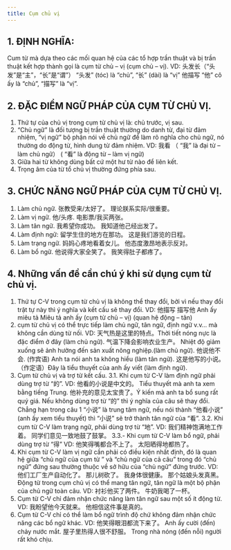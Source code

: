 ```yaml
---
title: Cụm chủ vị
---
```


## 1. ĐỊNH NGHĨA:

Cum từ mà dựa theo các mối quan hệ của các tổ hợp trần thuật và bị trần thuật kết hợp thành gọi là cụm từ chủ – vị (cụm chủ – vị).
VD: 头发长（“头发”是“主”，“长”是“谓”）
“头发” (tóc) là “chủ”, “长” (dài) là “vị”
他描写
“他” cô ấy là “chủ”, “描写” là “vị”.

## 2. ĐẶC ĐIỂM NGỮ PHÁP CỦA CỤM TỪ CHỦ VỊ.

1. Thứ tự của chủ vị trong cụm từ chủ vị là: chủ trước, vị sau.
2. “Chủ ngữ” là đối tượng bị trần thuật thường do danh từ, đại từ đảm nhiệm, “vị ngữ” bộ phận nói về chủ ngữ để làm rõ nghĩa cho chủ ngữ, nó thường do động từ, hình dung từ đảm nhiệm.
   VD: 我看 （ “我” là đại từ – làm chủ ngữ）
   ( “看” là động từ – làm vị ngữ)
3. Giữa hai từ không dùng bất cứ một hư từ nào để liên kết.
4. Trọng âm của từ tổ chủ vị thường đứng phía sau.

## 3. CHỨC NĂNG NGỮ PHÁP CỦA CỤM TỪ CHỦ VỊ.

1. Làm chủ ngữ.
   张教受来/太好了。 理论朕系实际/很重要。
2. Làm vị ngữ.
   他/头疼. 电影票/我买两张。
3. Làm tân ngữ.
   我希望你成功。 我知道他己经出发了。
4. Làm định ngữ:
   留学生住的地方在那功。
   这是我们游览的日程。
5. Làm trạng ngữ.
   妈妈心疼地看着女儿。 他态度激昂地表示反对。
6. Làm bổ ngữ.
   他说得大家全笑了。 我笑得肚子都疼了。

## 4. Những vấn đề cần chú ý khi sử dụng cụm từ chủ vị.

1. Thứ tự C-V trong cụm từ chủ vị là không thể thay đổi, bởi vì nếu thay đổi trật tự này thì ý nghĩa và kết cấu sẽ thay đổi.
   VD: 他描写 描写他
   Anh ấy miêu tả Miêu tả anh ấy
   (cụm từ chủ – vị) (quan hệ động – tân)
2. cụm từ chủ vị có thể trực tiếp làm chủ ngữ, tân ngữ, định ngữ v.v… mà không cần dùng từ nối.
   VD: 天气热是这里的特点。Thời tiết nóng nực là đặc điểm ở đây (làm chủ ngữ).
   气温下降会影响衣业生产。 Nhiệt độ giảm xuống sẽ ảnh hưởng đến sản xuất nông nghiệp.(làm chủ ngữ).
   他说他不会. (作宾语) Anh ta nói anh ta không hiểu (làm tân ngữ).
   这是他写的小说。 （作定语）Đây là tiểu thuyết của anh ấy viết (làm định ngữ).
3. Cụm từ chủ vị và trợ từ kết cấu.
   3.1. Khi cụm từ C-V làm định ngữ phải dùng trợ từ “的”.
   VD: 他看的小说是中文的。 Tiểu thuyết mà anh ta xem bằng tiếng Trung.
   他补充的意见太宝贵了。Ý kiến mà anh ta bổ sung rất quý giá.
   Nếu không dùng trợ từ “的” thì ý nghĩa của câu sẽ thay đổi. Chẳng hạn trong câu 1 “小说” là trung tâm ngữ, nếu nói thành “他看小说” (anh ấy xem tiểu thuyết) thì “小说” sẽ trở thành tân ngữ của “看”.
   3.2. Khi cụm từ C-V làm trạng ngữ, phải dùng trợ từ “地”.
   VD: 我们精神饱满地工作着。
   同学们意见一致地鼓了鼓掌。
   3.3.- Khi cụm từ C-V làm bổ ngữ, phải dùng trợ từ “得”
   VD: 他笑得嘴都合不上了。
   太阳晒得地都热了。
4. Khi cụm từ C-V làm vị ngữ cần phải có điều kiện nhất định, đó là quan hệ giữa “chủ ngữ của cụm từ ” và “chủ ngữ của cả câu” trong đó “chủ ngữ” đứng sau thường thuộc về sở hữu của “chủ ngữ” đứng trước.
   VD: 他们工厂生产自动化了。
   那儿树砍了。
   我身体很健康。
   那个姑娘头发真黑。
   Động từ trong cụm chủ vị có thể mang tân ngữ, tân ngữ là một bộ phận của chủ ngữ toàn câu.
   VD: 衬衫他买了两件。
   牛奶我喝了一杯。
5. Cụm từ C-V chỉ đảm nhận chức năng làm tân ngữ sau một số ít động từ.
   VD: 我盼望他今天就来。
   他相信这件事是真的。
6. Cụm từ C-V chỉ có thể làm bổ ngữ trình độ chứ không đảm nhận chức năng các bổ ngữ khác.
   VD: 他笑得眼泪都流下来了。 Anh ấy cười (đến) chảy nước mắt.
   屋子里热得人很不舒服。 Trong nhà nóng (đến nỗi) người rất khó chịu.
